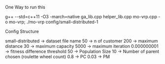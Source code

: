 One Way to run this

g++ --std=c++11 -O3 -march=native ga_lib.cpp helper_lib.cpp mo-vrp.cpp -o mo-vrp; ./mo-vrp config/small-distributed-1


Config Structure

small-distributed -> dataset file name
50 -> n of customer
200 -> maximum distance
30 -> maximum capacity
5000 -> maximum iteration
0.000000001 -> fitness difference threshold
50 -> Population Size
10 -> Number of parent chosen (roulette wheel count)
0.8 -> PC
0.03 -> PM
